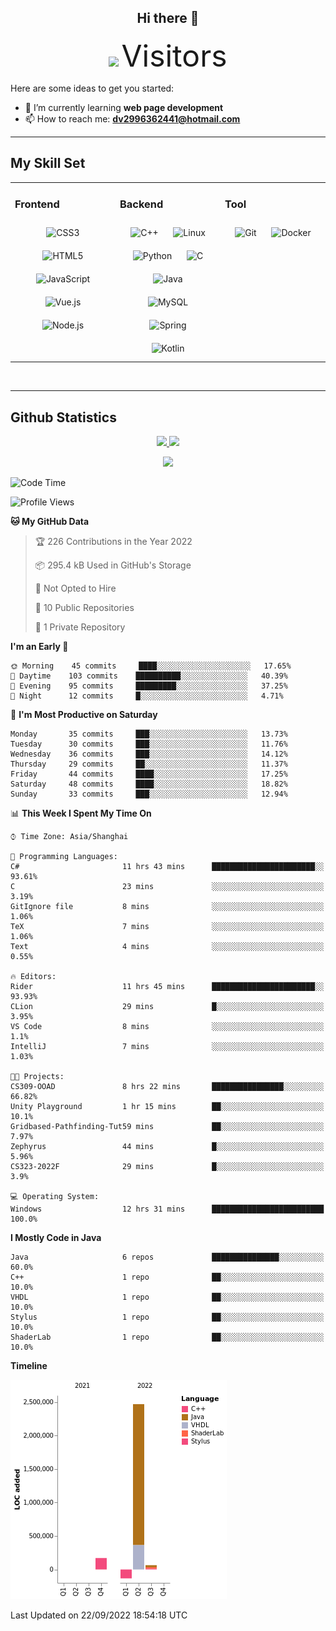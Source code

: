 <div align="center">
	<h2>Hi there 👋</h2>
	<img width=40% src="https://profile-counter.glitch.me/ZephyrusZhang/count.svg"/>
    <font size=9>Visitors</font>
</div>

Here are some ideas to get you started:

- 🌱 I’m currently learning **web page development**
- 📫 How to reach me: **dv2996362441@hotmail.com**

---

## My Skill Set  
<table><tr><td valign="top" width="33%">



### Frontend  
<div align="center">  
<img style="margin: 10px" src="https://profilinator.rishav.dev/skills-assets/css3-original-wordmark.svg" alt="CSS3" height="50" />  
<img style="margin: 10px" src="https://profilinator.rishav.dev/skills-assets/html5-original-wordmark.svg" alt="HTML5" height="50" />  
<img style="margin: 10px" src="https://profilinator.rishav.dev/skills-assets/javascript-original.svg" alt="JavaScript" height="50" />  
<img style="margin: 10px" src="https://profilinator.rishav.dev/skills-assets/vuejs-original-wordmark.svg" alt="Vue.js" height="50" />  
<img style="margin: 10px" src="https://profilinator.rishav.dev/skills-assets/nodejs-original-wordmark.svg" alt="Node.js" height="50" />  
</div>

</td><td valign="top" width="33%">



### Backend  
<div align="center">  
<img style="margin: 10px" src="https://profilinator.rishav.dev/skills-assets/cplusplus-original.svg" alt="C++" height="50" />  
<img style="margin: 10px" src="https://profilinator.rishav.dev/skills-assets/linux-original.svg" alt="Linux" height="50" />  
<img style="margin: 10px" src="https://profilinator.rishav.dev/skills-assets/python-original.svg" alt="Python" height="50" />  
<img style="margin: 10px" src="https://profilinator.rishav.dev/skills-assets/c-original.svg" alt="C" height="50" />  
<img style="margin: 10px" src="https://profilinator.rishav.dev/skills-assets/java-original-wordmark.svg" alt="Java" height="50" />  
<img style="margin: 10px" src="https://profilinator.rishav.dev/skills-assets/mysql-original-wordmark.svg" alt="MySQL" height="50" />  
<img style="margin: 10px" src="https://profilinator.rishav.dev/skills-assets/springio-icon.svg" alt="Spring" height="50" />  
<img style="margin: 10px" src="https://profilinator.rishav.dev/skills-assets/kotlinlang-icon.svg" alt="Kotlin" height="50" />  
</div>

</td><td valign="top" width="33%">



### Tool

<div align="center">  
<img style="margin: 10px" src="https://profilinator.rishav.dev/skills-assets/git-scm-icon.svg" alt="Git" height="50" />  
<img style="margin: 10px" src="https://profilinator.rishav.dev/skills-assets/docker-original-wordmark.svg" alt="Docker" height="50" />  
</div>

</td></tr></table>  

<br/>

---

## Github Statistics

<p align="center">
  <a href="https://github.com/ZephyrusZhang">
  <img width="52.5%" src="https://github-readme-stats.vercel.app/api?username=ZephyrusZhang&show_icons=true&bg_color=0,ea6161,ffc64d,fffc4d,52fa5a&theme=graywhite&hide_border=true" />
    <img width="44.5%" src="https://github-readme-stats.vercel.app/api/top-langs?username=ZephyrusZhang&show_icons=true&locale=en&layout=compact&bg_color=0,52fa5a,4dfcff,c64dff&theme=graywhite" />
  </a>
</p>
<p align="center">
  <a href="https://github.com/ZephyrusZhang">
  <img src="https://activity-graph.herokuapp.com/graph?username=ZephyrusZhang&theme=redical"/>
  </a>
</p>


<!--START_SECTION:waka-->
![Code Time](http://img.shields.io/badge/Code%20Time-29%20hrs%2046%20mins-blue)

![Profile Views](http://img.shields.io/badge/Profile%20Views-7-blue)

**🐱 My GitHub Data** 

> 🏆 226 Contributions in the Year 2022
 > 
> 📦 295.4 kB Used in GitHub's Storage 
 > 
> 🚫 Not Opted to Hire
 > 
> 📜 10 Public Repositories 
 > 
> 🔑 1 Private Repository 
 > 
**I'm an Early 🐤** 

```text
🌞 Morning    45 commits     ████░░░░░░░░░░░░░░░░░░░░░   17.65% 
🌆 Daytime    103 commits    ██████████░░░░░░░░░░░░░░░   40.39% 
🌃 Evening    95 commits     █████████░░░░░░░░░░░░░░░░   37.25% 
🌙 Night      12 commits     █░░░░░░░░░░░░░░░░░░░░░░░░   4.71%

```
📅 **I'm Most Productive on Saturday** 

```text
Monday       35 commits     ███░░░░░░░░░░░░░░░░░░░░░░   13.73% 
Tuesday      30 commits     ███░░░░░░░░░░░░░░░░░░░░░░   11.76% 
Wednesday    36 commits     ███░░░░░░░░░░░░░░░░░░░░░░   14.12% 
Thursday     29 commits     ██░░░░░░░░░░░░░░░░░░░░░░░   11.37% 
Friday       44 commits     ████░░░░░░░░░░░░░░░░░░░░░   17.25% 
Saturday     48 commits     ████░░░░░░░░░░░░░░░░░░░░░   18.82% 
Sunday       33 commits     ███░░░░░░░░░░░░░░░░░░░░░░   12.94%

```


📊 **This Week I Spent My Time On** 

```text
⌚︎ Time Zone: Asia/Shanghai

💬 Programming Languages: 
C#                       11 hrs 43 mins      ███████████████████████░░   93.61% 
C                        23 mins             ░░░░░░░░░░░░░░░░░░░░░░░░░   3.19% 
GitIgnore file           8 mins              ░░░░░░░░░░░░░░░░░░░░░░░░░   1.06% 
TeX                      7 mins              ░░░░░░░░░░░░░░░░░░░░░░░░░   1.06% 
Text                     4 mins              ░░░░░░░░░░░░░░░░░░░░░░░░░   0.55%

🔥 Editors: 
Rider                    11 hrs 45 mins      ███████████████████████░░   93.93% 
CLion                    29 mins             █░░░░░░░░░░░░░░░░░░░░░░░░   3.95% 
VS Code                  8 mins              ░░░░░░░░░░░░░░░░░░░░░░░░░   1.1% 
IntelliJ                 7 mins              ░░░░░░░░░░░░░░░░░░░░░░░░░   1.03%

🐱‍💻 Projects: 
CS309-OOAD               8 hrs 22 mins       ████████████████░░░░░░░░░   66.82% 
Unity Playground         1 hr 15 mins        ██░░░░░░░░░░░░░░░░░░░░░░░   10.1% 
Gridbased-Pathfinding-Tut59 mins             ██░░░░░░░░░░░░░░░░░░░░░░░   7.97% 
Zephyrus                 44 mins             █░░░░░░░░░░░░░░░░░░░░░░░░   5.96% 
CS323-2022F              29 mins             █░░░░░░░░░░░░░░░░░░░░░░░░   3.9%

💻 Operating System: 
Windows                  12 hrs 31 mins      █████████████████████████   100.0%

```

**I Mostly Code in Java** 

```text
Java                     6 repos             ███████████████░░░░░░░░░░   60.0% 
C++                      1 repo              ██░░░░░░░░░░░░░░░░░░░░░░░   10.0% 
VHDL                     1 repo              ██░░░░░░░░░░░░░░░░░░░░░░░   10.0% 
Stylus                   1 repo              ██░░░░░░░░░░░░░░░░░░░░░░░   10.0% 
ShaderLab                1 repo              ██░░░░░░░░░░░░░░░░░░░░░░░   10.0%

```


**Timeline**

![Chart not found](https://raw.githubusercontent.com/ZephyrusZhang/ZephyrusZhang/main/charts/bar_graph.png) 


 Last Updated on 22/09/2022 18:54:18 UTC
<!--END_SECTION:waka-->
